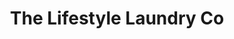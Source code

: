 ---
title: "The Lifestyle Laundry Co"
url: /fuquay-varina/the-lifestyle-laundry-co/
shop: Wäscherei
---